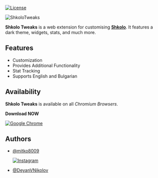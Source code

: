 
[![License](https://img.shields.io/badge/License-GPL_v3-red)](https://github.com/mitko8009/ShkoloTweaks/blob/main/LICENSE)

![ShkoloTweaks](https://shkolotweaks.web.app/assets/thumb2.png)

**Shkolo Tweaks** is a web extension for customising **[Shkolo]("https://www.shkolo.bg/")**. It features a dark theme, widgets, stats, and much more.


## Features

- Customization
- Provides Additional Functionality
- Stat Tracking
- Supports English and Bulgarian


## Availability

**Shkolo Tweaks** is available on all *Chromium Browsers*.

**Download NOW**

[![Google Chrome](https://img.shields.io/badge/Google%20Chrome-4285F4?style=for-the-badge&logo=GoogleChrome&logoColor=white)](https://chromewebstore.google.com/detail/shkolotweaks/benlbhlopnomakndbgihpghghdcejpjc?hl=en&authuser=0)

## Authors

- [@mitko8009](https://github.com/mitko8009)

    [![Instagram](https://img.shields.io/badge/Instagram-%23E4405F.svg?style=for-the-badge&logo=Instagram&logoColor=white)](https://www.instagram.com/mitko8009_/)


- [@DeyanVNikolov](https://github.com/DeyanVNikolov)

